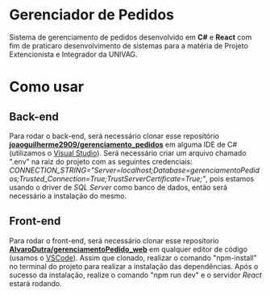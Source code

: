 # **Gerenciador de Pedidos**

Sistema de gerenciamento de pedidos desenvolvido em **C#** e **React** com fim de praticaro desenvolvimento de sistemas para a matéria de Projeto Extencionista e Integrador da UNIVAG.

# **Como usar**

## **Back-end**

Para rodar o back-end, será necessário clonar esse repositório [**joaoguilherme2909/gerenciamento_pedidos**](https://github.com/JoaoGuilherme2909/gerenciamento_pedidos) em alguma IDE de C# (utilizamos o [Visual Studio](https://visualstudio.microsoft.com/pt-br/)). Será necessário criar um arquivo chamado ".env" na raiz do projeto com as seguintes credenciais: *CONNECTION_STRING="Server=localhost;Database=gerenciamentoPedidos;Trusted_Connection=True;TrustServerCertificate=True;"*, pois estamos usando o driver de *SQL Server* como banco de dados, então será necessário a instalação do mesmo.

## **Front-end**

Para rodar o front-end, será necessário clonar esse repositorio [**AlvaroDutra/gerenciamentoPedido_web**](https://github.com/AlvaroDutra/gerenciamentoPedido_web) em qualquer editor de código (usamos o [VSCode](https://code.visualstudio.com)). Assim que clonado, realizar o comando "npm-install" no terminal do projeto para realizar a instalação das dependências. Após o sucesso da instalação, realize o comando "npm run dev" e o servidor *React* estará rodando.  